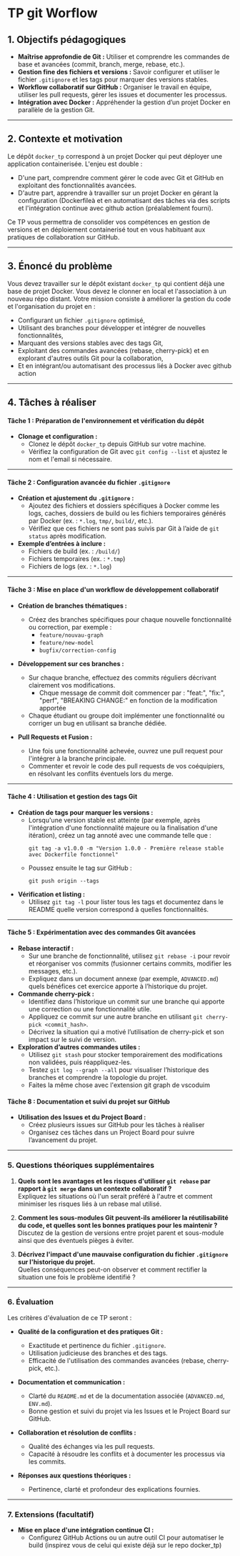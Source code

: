 # TP git Worflow

## 1. Objectifs pédagogiques

- **Maîtrise approfondie de Git :** Utiliser et comprendre les commandes de base et avancées (commit, branch, merge, rebase, etc.).
- **Gestion fine des fichiers et versions :** Savoir configurer et utiliser le fichier `.gitignore` et les tags pour marquer des versions stables.
- **Workflow collaboratif sur GitHub :** Organiser le travail en équipe, utiliser les pull requests, gérer les issues et documenter les processus.
- **Intégration avec Docker :** Appréhender la gestion d’un projet Docker en parallèle de la gestion Git.

---

## 2. Contexte et motivation

Le dépôt `docker_tp` correspond à un projet Docker qui peut déployer une application containerisée. L'enjeu est double :  
- D'une part, comprendre comment gérer le code avec Git et GitHub en exploitant des fonctionnalités avancées.  
- D'autre part, apprendre à travailler sur un projet Docker en gérant la configuration (Dockerfileà et en automatisant des tâches via des scripts et l'intégration continue avec github action (préalablement fourni).   

Ce TP vous permettra de consolider vos compétences en gestion de versions et en déploiement containerisé tout en vous habituant aux pratiques de collaboration sur GitHub.

---

## 3. Énoncé du problème

Vous devez travailler sur le dépôt existant `docker_tp` qui contient déjà une base de projet Docker. Vous devez le clonner en local et l'association à un nouveau répo distant.
Votre mission consiste à améliorer la gestion du code et l'organisation du projet en :

- Configurant un fichier `.gitignore` optimisé,
- Utilisant des branches pour développer et intégrer de nouvelles fonctionnalités,
- Marquant des versions stables avec des tags Git,
- Exploitant des commandes avancées (rebase, cherry-pick) et en explorant d'autres outils Git pour la collaboration,
- Et en intégrant/ou automatisant des processus liés à Docker avec github action

---

## 4. Tâches à réaliser

#### **Tâche 1 : Préparation de l'environnement et vérification du dépôt**
- **Clonage et configuration :**
  - Clonez le dépôt `docker_tp` depuis GitHub sur votre machine.
  - Vérifiez la configuration de Git avec `git config --list` et ajustez le nom et l'email si nécessaire.
---

#### **Tâche 2 : Configuration avancée du fichier `.gitignore`**
- **Création et ajustement du `.gitignore` :**
  - Ajoutez des fichiers et dossiers spécifiques à Docker comme les logs, caches, dossiers de build ou les fichiers temporaires générés par Docker (ex. : `*.log`, `tmp/`, `build/`, etc.).
  - Vérifiez que ces fichiers ne sont pas suivis par Git à l’aide de `git status` après modification.
- **Exemple d’entrées à inclure :**
  - Fichiers de build (ex. : `/build/`)
  - Fichiers temporaires (ex. : `*.tmp`)
  - Fichiers de logs (ex. : `*.log`)
---

#### **Tâche 3 : Mise en place d'un workflow de développement collaboratif**
- **Création de branches thématiques :**
  - Créez des branches spécifiques pour chaque nouvelle fonctionnalité ou correction, par exemple :
    - `feature/nouvau-graph`
    - `feature/new-model`
    - `bugfix/correction-config`
    
- **Développement sur ces branches :**
  - Sur chaque branche, effectuez des commits réguliers décrivant clairement vos modifications.
	  - Chque message de commit doit commencer par : "feat:", "fix:", "perf", "BREAKING CHANGE:" en fonction de la modification apportée
  - Chaque étudiant ou groupe doit implémenter une fonctionnalité ou corriger un bug en utilisant sa branche dédiée.
- **Pull Requests et Fusion :**
  - Une fois une fonctionnalité achevée, ouvrez une pull request pour l'intégrer à la branche principale.
  - Commenter et revoir le code des pull requests de vos coéquipiers, en résolvant les conflits éventuels lors du merge.

---

#### **Tâche 4 : Utilisation et gestion des tags Git**
- **Création de tags pour marquer les versions :**
  - Lorsqu'une version stable est atteinte (par exemple, après l'intégration d'une fonctionnalité majeure ou la finalisation d'une itération), créez un tag annoté avec une commande telle que :
    ```
    git tag -a v1.0.0 -m "Version 1.0.0 - Première release stable avec Dockerfile fonctionnel"
    ```
  - Poussez ensuite le tag sur GitHub :
    ```
    git push origin --tags
    ```
- **Vérification et listing :**
  - Utilisez `git tag -l` pour lister tous les tags et documentez dans le README quelle version correspond à quelles fonctionnalités.

---

#### **Tâche 5 : Expérimentation avec des commandes Git avancées**
- **Rebase interactif :**
  - Sur une branche de fonctionnalité, utilisez `git rebase -i` pour revoir et réorganiser vos commits (fusionner certains commits, modifier les messages, etc.).  
  - Expliquez dans un document annexe (par exemple, `ADVANCED.md`) quels bénéfices cet exercice apporte à l’historique du projet.
- **Commande cherry-pick :**
  - Identifiez dans l’historique un commit sur une branche qui apporte une correction ou une fonctionnalité utile.
  - Appliquez ce commit sur une autre branche en utilisant `git cherry-pick <commit_hash>`.
  - Décrivez la situation qui a motivé l’utilisation de cherry-pick et son impact sur le suivi de version.
- **Exploration d’autres commandes utiles :**
  - Utilisez `git stash` pour stocker temporairement des modifications non validées, puis réappliquez-les.
  - Testez `git log --graph --all` pour visualiser l’historique des branches et comprendre la topologie du projet.
  - Faites la même chose avec l'extension git graph de vscoduim


#### **Tâche 8 : Documentation et suivi du projet sur GitHub**
- **Utilisation des Issues et du Project Board :**
  - Créez plusieurs issues sur GitHub pour les tâches à réaliser
  - Organisez ces tâches dans un Project Board pour suivre l’avancement du projet.

---

### 5. Questions théoriques supplémentaires

1. **Quels sont les avantages et les risques d'utiliser `git rebase` par rapport à `git merge` dans un contexte collaboratif ?**  
   Expliquez les situations où l'un serait préféré à l'autre et comment minimiser les risques liés à un rebase mal utilisé.

2. **Comment les sous-modules Git peuvent-ils améliorer la réutilisabilité du code, et quelles sont les bonnes pratiques pour les maintenir ?**  
   Discutez de la gestion de versions entre projet parent et sous-module ainsi que des éventuels pièges à éviter.

3. **Décrivez l'impact d'une mauvaise configuration du fichier `.gitignore` sur l'historique du projet.**  
   Quelles conséquences peut-on observer et comment rectifier la situation une fois le problème identifié ?

---

### 6. Évaluation

Les critères d'évaluation de ce TP seront :

- **Qualité de la configuration et des pratiques Git :**
  - Exactitude et pertinence du fichier `.gitignore`.
  - Utilisation judicieuse des branches et des tags.
  - Efficacité de l'utilisation des commandes avancées (rebase, cherry-pick, etc.).

- **Documentation et communication :**
  - Clarté du `README.md` et de la documentation associée (`ADVANCED.md`, `ENV.md`).
  - Bonne gestion et suivi du projet via les Issues et le Project Board sur GitHub.

- **Collaboration et résolution de conflits :**
  - Qualité des échanges via les pull requests.
  - Capacité à résoudre les conflits et à documenter les processus via les commits.

- **Réponses aux questions théoriques :**
  - Pertinence, clarté et profondeur des explications fournies.

---

### 7. Extensions (facultatif)

- **Mise en place d'une intégration continue CI :**
  - Configurez GitHub Actions ou un autre outil CI pour automatiser le build (inspirez vous de celui qui existe déjà sur le repo docker_tp)
